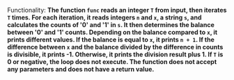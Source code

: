 Functionality: **The function `func` reads an integer `T` from input, then iterates `T` times. For each iteration, it reads integers `n` and `x`, a string `s`, and calculates the counts of '0' and '1' in `s`. It then determines the balance between '0' and '1' counts. Depending on the balance compared to `x`, it prints different values. If the balance is equal to `x`, it prints `n + 1`. If the difference between `x` and the balance divided by the difference in counts is divisible, it prints -1. Otherwise, it prints the division result plus 1. If `T` is 0 or negative, the loop does not execute. The function does not accept any parameters and does not have a return value.**